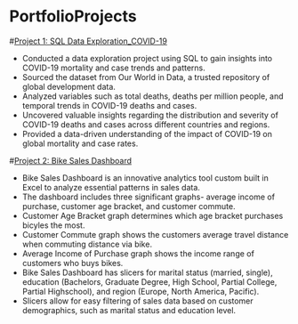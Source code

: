 # PortfolioProjects

#[Project 1: SQL Data Exploration_COVID-19](https://github.com/MaricarAytona/PortfolioProjects/blob/main/DATAEXPLORATION_COVID_PORTFOLIOPROJECT.sql)
* Conducted a data exploration project using SQL to gain insights into COVID-19 mortality and case trends and patterns.
* Sourced the dataset from Our World in Data, a trusted repository of global development data.
* Analyzed variables such as total deaths, deaths per million people, and temporal trends in COVID-19 deaths and cases.
* Uncovered valuable insights regarding the distribution and severity of COVID-19 deaths and cases across different countries and regions.
* Provided a data-driven understanding of the impact of COVID-19 on global mortality and case rates.

#[Project 2: Bike Sales Dashboard](https://github.com/MaricarAytona/PortfolioProjects/blob/main/Bike%20Sales%20Dashboard/Bike%20Sales%20Dashboard.xlsx)
* Bike Sales Dashboard is an innovative analytics tool custom built in Excel to analyze essential patterns in sales data.
* The dashboard includes three significant graphs- average income of purchase, customer age bracket, and customer commute.
* Customer Age Bracket graph determines which age bracket purchases bicyles the most.
* Customer Commute graph shows the customers average travel distance when commuting distance via bike.
* Average Income of Purchase graph shows the income range of customers who buys bikes.
* Bike Sales Dashboard has slicers for marital status (married, single), education (Bachelors, Graduate Degree, High School, Partial College, Partial Highschool), and region (Europe, North America, Pacific).
* Slicers allow for easy filtering of sales data based on customer demographics, such as marital status and education level. 
